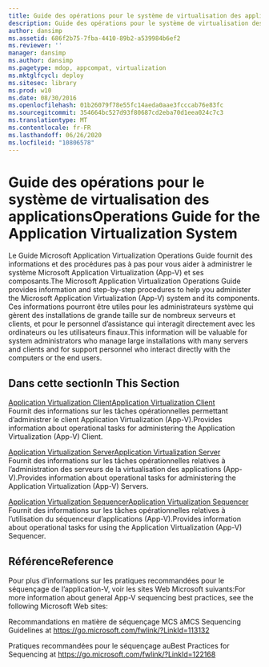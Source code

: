 ```yaml
---
title: Guide des opérations pour le système de virtualisation des applications
description: Guide des opérations pour le système de virtualisation des applications
author: dansimp
ms.assetid: 686f2b75-7fba-4410-89b2-a539984b6ef2
ms.reviewer: ''
manager: dansimp
ms.author: dansimp
ms.pagetype: mdop, appcompat, virtualization
ms.mktglfcycl: deploy
ms.sitesec: library
ms.prod: w10
ms.date: 08/30/2016
ms.openlocfilehash: 01b26079f78e55fc14aeda0aae3fcccab76e83fc
ms.sourcegitcommit: 354664bc527d93f80687cd2eba70d1eea024c7c3
ms.translationtype: MT
ms.contentlocale: fr-FR
ms.lasthandoff: 06/26/2020
ms.locfileid: "10806578"
---
```

# <span data-ttu-id="a4578-103">Guide des opérations pour le système de virtualisation des applications</span><span class="sxs-lookup"><span data-stu-id="a4578-103">Operations Guide for the Application Virtualization System</span></span>


<span data-ttu-id="a4578-104">Le Guide Microsoft Application Virtualization Operations Guide fournit des informations et des procédures pas à pas pour vous aider à administrer le système Microsoft Application Virtualization (App-V) et ses composants.</span><span class="sxs-lookup"><span data-stu-id="a4578-104">The Microsoft Application Virtualization Operations Guide provides information and step-by-step procedures to help you administer the Microsoft Application Virtualization (App-V) system and its components.</span></span> <span data-ttu-id="a4578-105">Ces informations pourront être utiles pour les administrateurs système qui gèrent des installations de grande taille sur de nombreux serveurs et clients, et pour le personnel d’assistance qui interagit directement avec les ordinateurs ou les utilisateurs finaux.</span><span class="sxs-lookup"><span data-stu-id="a4578-105">This information will be valuable for system administrators who manage large installations with many servers and clients and for support personnel who interact directly with the computers or the end users.</span></span>

## <span data-ttu-id="a4578-106">Dans cette section</span><span class="sxs-lookup"><span data-stu-id="a4578-106">In This Section</span></span>


<a href="" id="application-virtualization-client"></a>[<span data-ttu-id="a4578-107">Application Virtualization Client</span><span class="sxs-lookup"><span data-stu-id="a4578-107">Application Virtualization Client</span></span>](application-virtualization-client.md)  
<span data-ttu-id="a4578-108">Fournit des informations sur les tâches opérationnelles permettant d’administrer le client Application Virtualization (App-V).</span><span class="sxs-lookup"><span data-stu-id="a4578-108">Provides information about operational tasks for administering the Application Virtualization (App-V) Client.</span></span>

<a href="" id="application-virtualization-server"></a>[<span data-ttu-id="a4578-109">Application Virtualization Server</span><span class="sxs-lookup"><span data-stu-id="a4578-109">Application Virtualization Server</span></span>](application-virtualization-server.md)  
<span data-ttu-id="a4578-110">Fournit des informations sur les tâches opérationnelles relatives à l’administration des serveurs de la virtualisation des applications (App-V).</span><span class="sxs-lookup"><span data-stu-id="a4578-110">Provides information about operational tasks for administering the Application Virtualization (App-V) Servers.</span></span>

<a href="" id="application-virtualization-sequencer"></a>[<span data-ttu-id="a4578-111">Application Virtualization Sequencer</span><span class="sxs-lookup"><span data-stu-id="a4578-111">Application Virtualization Sequencer</span></span>](application-virtualization-sequencer.md)  
<span data-ttu-id="a4578-112">Fournit des informations sur les tâches opérationnelles relatives à l’utilisation du séquenceur d’applications (App-V).</span><span class="sxs-lookup"><span data-stu-id="a4578-112">Provides information about operational tasks for using the Application Virtualization (App-V) Sequencer.</span></span>

## <span data-ttu-id="a4578-113">Référence</span><span class="sxs-lookup"><span data-stu-id="a4578-113">Reference</span></span>


<span data-ttu-id="a4578-114">Pour plus d’informations sur les pratiques recommandées pour le séquençage de l’application-V, voir les sites Web Microsoft suivants:</span><span class="sxs-lookup"><span data-stu-id="a4578-114">For more information about general App-V sequencing best practices, see the following Microsoft Web sites:</span></span>

<span data-ttu-id="a4578-115">Recommandations en matière de séquençage MCS à</span><span class="sxs-lookup"><span data-stu-id="a4578-115">MCS Sequencing Guidelines at</span></span> <https://go.microsoft.com/fwlink/?LinkId=113132>

<span data-ttu-id="a4578-116">Pratiques recommandées pour le séquençage au</span><span class="sxs-lookup"><span data-stu-id="a4578-116">Best Practices for Sequencing at</span></span> <https://go.microsoft.com/fwlink/?LinkId=122168>

 

 





